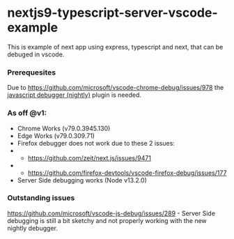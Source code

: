 # nextjs9-typescript-server-vscode-example

This is example of next app using express, typescript and next, that can be debuged in vscode.

### Prerequesites

Due to https://github.com/microsoft/vscode-chrome-debug/issues/978 the [javascript debugger (nightly)](https://marketplace.visualstudio.com/items?itemName=ms-vscode.js-debug-nightly) plugin is needed.

### As off @v1:

- Chrome Works (v79.0.3945.130)
- Edge Works (v79.0.309.71)
- Firefox debugger does not work due to these 2 issues:
- - https://github.com/zeit/next.js/issues/9471
- - https://github.com/firefox-devtools/vscode-firefox-debug/issues/177
- Server Side debugging works (Node v13.2.0)

### Outstanding issues

https://github.com/microsoft/vscode-js-debug/issues/289 - Server Side debugging is still a bit sketchy and not properly working with the new nightly debugger.
